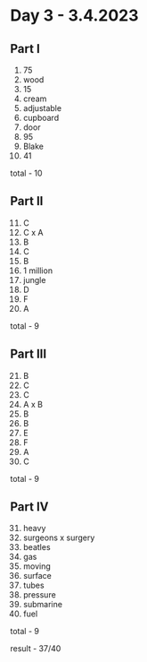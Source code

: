 # Day 3 - 3.4.2023

## Part I

1. 75
2. wood
3. 15
4. cream
5. adjustable
6. cupboard
7. door
8. 95
9. Blake
10. 41

total - 10

## Part II

11. C
12. C x A
13. B
14. C
15. B
16. 1 million
17. jungle
18. D
19. F
20. A

total - 9

## Part III

21. B
22. C
23. C
24. A x B
25. B
26. B
27. E
28. F
29. A
30. C

total - 9

## Part IV

31. heavy
32. surgeons x surgery
33. beatles
34. gas
35. moving
36. surface
37. tubes
38. pressure
39. submarine
40. fuel

total - 9

result - 37/40